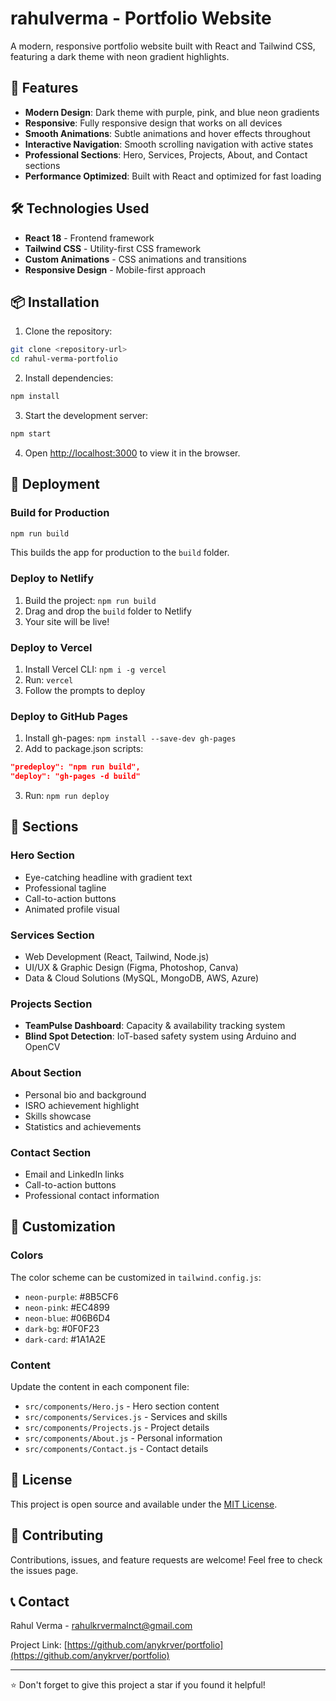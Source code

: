 # rahulverma - Portfolio Website

A modern, responsive portfolio website built with React and Tailwind CSS, featuring a dark theme with neon gradient highlights.

## 🚀 Features

- **Modern Design**: Dark theme with purple, pink, and blue neon gradients
- **Responsive**: Fully responsive design that works on all devices
- **Smooth Animations**: Subtle animations and hover effects throughout
- **Interactive Navigation**: Smooth scrolling navigation with active states
- **Professional Sections**: Hero, Services, Projects, About, and Contact sections
- **Performance Optimized**: Built with React and optimized for fast loading

## 🛠️ Technologies Used

- **React 18** - Frontend framework
- **Tailwind CSS** - Utility-first CSS framework
- **Custom Animations** - CSS animations and transitions
- **Responsive Design** - Mobile-first approach

## 📦 Installation

1. Clone the repository:
```bash
git clone <repository-url>
cd rahul-verma-portfolio
```

2. Install dependencies:
```bash
npm install
```

3. Start the development server:
```bash
npm start
```

4. Open [http://localhost:3000](http://localhost:3000) to view it in the browser.

## 🚀 Deployment

### Build for Production
```bash
npm run build
```

This builds the app for production to the `build` folder.

### Deploy to Netlify
1. Build the project: `npm run build`
2. Drag and drop the `build` folder to Netlify
3. Your site will be live!

### Deploy to Vercel
1. Install Vercel CLI: `npm i -g vercel`
2. Run: `vercel`
3. Follow the prompts to deploy

### Deploy to GitHub Pages
1. Install gh-pages: `npm install --save-dev gh-pages`
2. Add to package.json scripts:
```json
"predeploy": "npm run build",
"deploy": "gh-pages -d build"
```
3. Run: `npm run deploy`

## 📱 Sections

### Hero Section
- Eye-catching headline with gradient text
- Professional tagline
- Call-to-action buttons
- Animated profile visual

### Services Section
- Web Development (React, Tailwind, Node.js)
- UI/UX & Graphic Design (Figma, Photoshop, Canva)
- Data & Cloud Solutions (MySQL, MongoDB, AWS, Azure)

### Projects Section
- **TeamPulse Dashboard**: Capacity & availability tracking system
- **Blind Spot Detection**: IoT-based safety system using Arduino and OpenCV

### About Section
- Personal bio and background
- ISRO achievement highlight
- Skills showcase
- Statistics and achievements

### Contact Section
- Email and LinkedIn links
- Call-to-action buttons
- Professional contact information

## 🎨 Customization

### Colors
The color scheme can be customized in `tailwind.config.js`:
- `neon-purple`: #8B5CF6
- `neon-pink`: #EC4899
- `neon-blue`: #06B6D4
- `dark-bg`: #0F0F23
- `dark-card`: #1A1A2E

### Content
Update the content in each component file:
- `src/components/Hero.js` - Hero section content
- `src/components/Services.js` - Services and skills
- `src/components/Projects.js` - Project details
- `src/components/About.js` - Personal information
- `src/components/Contact.js` - Contact details

## 📄 License

This project is open source and available under the [MIT License](LICENSE).

## 🤝 Contributing

Contributions, issues, and feature requests are welcome! Feel free to check the issues page.

## 📞 Contact

Rahul Verma - [rahulkrvermalnct@gmail.com](mailto:rahulkrvermalnct@gmail.com)

Project Link: [https://github.com/anykrver/portfolio](https://github.com/anykrver/portfolio)

---

⭐ Don't forget to give this project a star if you found it helpful!

